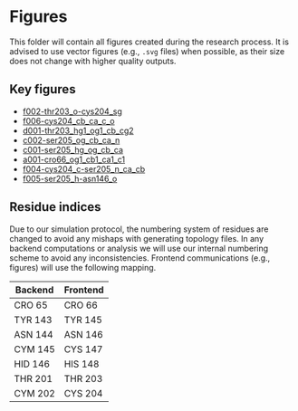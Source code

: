 # Figures

This folder will contain all figures created during the research process.
It is advised to use vector figures (e.g.,  `.svg` files) when possible, as their size does not change with higher quality outputs.

## Key figures

-   [f002-thr203_o-cys204_sg](./f-cys-beta/f002-thr203_o-cys204_sg/)
-   [f006-cys204_cb_ca_c_o](./f-cys-beta/f006-cys204_cb_ca_c_o)
-   [d001-thr203_hg1_og1_cb_cg2](./d-thr203/d001-thr203_hg1_og1_cb_cg2/)
-   [c002-ser205_og_cb_ca_n](./c-ser205/c002-ser205_og_cb_ca_n/)
-   [c001-ser205_hg_og_cb_ca](./c-ser205/c001-ser205_hg_og_cb_ca/)
-   [a001-cro66_og1_cb1_ca1_c1](./a-cro/a001-cro66_og1_cb1_ca1_c1/)
-   [f004-cys204_c-ser205_n_ca_cb](./f-cys-beta/f004-cys204_c-ser205_n_ca_cb/)
-   [f005-ser205_h-asn146_o](./f-cys-beta/f005-ser205_h-asn146_o/)

## Residue indices

Due to our simulation protocol, the numbering system of residues are changed to avoid any mishaps with generating topology files.
In any backend computations or analysis we will use our internal numbering scheme to avoid any inconsistencies.
Frontend communications (e.g., figures) will use the following mapping.

| Backend | Frontend |
| ------- | -------- |
| CRO 65 | CRO 66 |
| TYR 143 | TYR 145 |
| ASN 144 | ASN 146 |
| CYM 145 | CYS 147 |
| HID 146 | HIS 148 |
| THR 201 | THR 203 |
| CYM 202 | CYS 204 |

